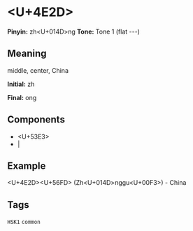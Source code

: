 # <U+4E2D>

**Pinyin:** zh<U+014D>ng
**Tone:** Tone 1 (flat ---)

## Meaning
middle, center, China

**Initial:** zh

**Final:** ong

## Components
- <U+53E3>
- |

## Example
<U+4E2D><U+56FD> (Zh<U+014D>nggu<U+00F3>) - China

## Tags
`HSK1` `common`

